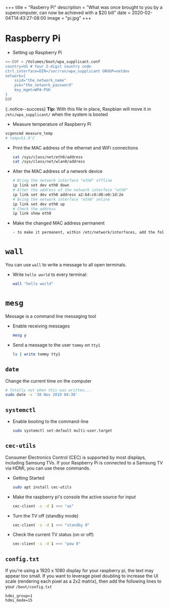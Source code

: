 +++
title = "Rasberry Pi"
description = "What was once brought to you by a supercomputer, can now be achieved with a $20 bill"
date = 2020-02-04T14:43:27-08:00
image = "pi.jpg"
+++

# Raspberry Pi

* Setting up Raspberry Pi

```sh
<<-EOF > /Volumes/boot/wpa_supplicant.conf
country=US # Your 2-digit country code
ctrl_interface=DIR=/var/run/wpa_supplicant GROUP=netdev
network={
    ssid="the_network_name"
    psk="the_network_password"
    key_mgmt=WPA-PSK
}
EOF
```

{:.notice--success}
**Tip:** With this file in place, Raspbian will move it in `/etc/wpa_supplicant/` when the system is booted

* Measure temperature of Raspberry Pi

```sh
vcgencmd measure_temp
# temp=51.0'C
```

* Print the MAC address of the ethernet and WiFi connections

  ```sh
  cat /sys/class/net/eth0/address
  cat /sys/class/net/wlan0/address
  ```

* Alter the MAC address of a network device

  ```sh
  # Bring the network interface "eth0" offline
  ip link set dev eth0 down
  # Alter the address of the network interface "eth0"
  ip link set dev eth0 address a2:b4:c6:d8:e0:1d:2e
  # Bring the network interface "eth0" online
  ip link set dev eth0 up
  # Check the address
  ip link show eth0
  ```

* Make the changed MAC address permanent

  ```sh
  - to make it permanent, within /etc/network/interfaces, add the following stanza to the eth0 block: "pre-up ip link set dev eth0 address 02:03:04:05:06:07"

# `wall`

You can use `wall` to write a message to all open terminals.

* Write `hello world` to every terminal:

  ```sh
  wall "hello world"
  ```

# `mesg`

Message is a command line messaging tool

* Enable receiving messages

  ```sh
  mesg y
  ```

* Send a message to the user `tommy` on `tty1`

  ```sh
  ls | write tommy tty1
  ```

## `date`

Change the current time on the computer

  ```sh
  # Totally not when this was written...
  sudo date -s '30 Nov 2019 04:38'
  ```

## `systemctl`

* Enable booting to the command-line

  ```sh
  sudo systemctl set-default multi-user.target
  ```

## `cec-utils`

Consumer Electronics Control (CEC) is supported by most displays, including Samsung TVs. If your Raspberry Pi is connected to a Samsung TV via HDMI, you can use these commands.

* Getting Started

  ```sh
  sudo apt install cec-utils
  ```

* Make the raspberry pi's console the active source for input

  ```sh
  cec-client -s -d 1 <<< "as"
  ```

* Turn the TV off (standby mode)

  ```sh
  cec-client -s -d 1 <<< "standby 0"
  ```

* Check the current TV status (on or off)

  ```sh
  cec-client -s -d 1 <<< "pow 0"
  ```

## `config.txt`

If you're using a 1920 x 1080 display for your raspberry pi, the text may appear too small. If you want to leverage pixel doubling to increase the UI scale (rendering each pixel as a 2x2 matrix), then add the following lines to your `/boot/config.txt`

```text
hdmi_group=1
hdmi_mode=15
```
